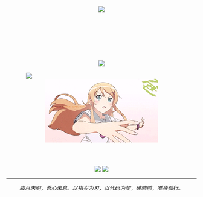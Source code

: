 <!-- 🌙 胧月打字机欢迎语（改进版） -->
<div align="center" style="min-height: 100px; padding-bottom: 30px;">
  <img src="https://readme-typing-svg.demolab.com?font=Fira+Code&size=24&duration=3000&pause=800&color=B388EB&center=true&vCenter=true&multiline=true&width=600&height=80&lines=Under+the+Hazy+Moonlight...;I+code+in+silence+but+not+without+purpose." />
</div>

<!-- 🌊 胧月波浪横幅 -->
<p align="center">
  <img src="https://capsule-render.vercel.app/api?type=waving&color=0:b388eb,100:7c5cc4&height=100&section=header&text=月下编程者&fontSize=32&fontColor=ffffff" />
</p>

<!-- 💻 技术图 & Kirino 动图布局 -->
<div style="display: flex; justify-content: space-around; align-items: center; flex-wrap: wrap;">

  <!-- 技术图 -->
  <img src="https://github-readme-stats.vercel.app/api/top-langs/?username=你的用户名&layout=compact&theme=radical" width="400"/>

  <!-- 动图（可替换） -->
  <img src="./assets/kirino.gif" width="300"/>

</div>

<br><br>

<!-- 🛡️ 中二徽章区 -->
<p align="center">
  <img src="https://img.shields.io/badge/孤月下的编程者-沉默前行-purple?style=for-the-badge&logo=codeforces" />
  <img src="https://img.shields.io/badge/代码即信仰-不灭之火-ff77ff?style=for-the-badge&logo=visualstudiocode" />
</p>

---

<!-- 🥀 胧月宣言 -->
<p align="center"><i>
  胧月未明，吾心未息。以指尖为刃，以代码为契，破晓前，唯独孤行。
</i></p>
